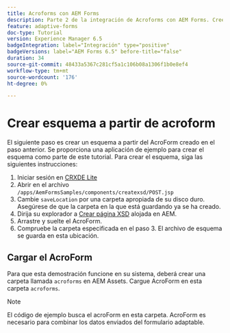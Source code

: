 ```yaml
---
title: Acroforms con AEM Forms
description: Parte 2 de la integración de Acroforms con AEM Forms. Cree un esquema a partir de un AcroForm.
feature: adaptive-forms
doc-type: Tutorial
version: Experience Manager 6.5
badgeIntegration: label="Integración" type="positive"
badgeVersions: label="AEM Forms 6.5" before-title="false"
duration: 34
source-git-commit: 48433a5367c281cf5a1c106b08a1306f1b0e8ef4
workflow-type: tm+mt
source-wordcount: '176'
ht-degree: 0%

---
```



# Crear esquema a partir de acroform

El siguiente paso es crear un esquema a partir del AcroForm creado en el paso anterior. Se proporciona una aplicación de ejemplo para crear el esquema como parte de este tutorial. Para crear el esquema, siga las siguientes instrucciones:

1. Iniciar sesión en [CRXDE Lite](http://localhost:4502/crx/de)
2. Abrir en el archivo `/apps/AemFormsSamples/components/createxsd/POST.jsp`
3. Cambie `saveLocation` por una carpeta apropiada de su disco duro. Asegúrese de que la carpeta en la que está guardando ya se ha creado.
4. Dirija su explorador a [Crear página XSD](http://localhost:4502/content/DocumentServices/CreateXsd.html) alojada en AEM.
5. Arrastre y suelte el AcroForm.
6. Compruebe la carpeta especificada en el paso 3. El archivo de esquema se guarda en esta ubicación.

## Cargar el AcroForm

Para que esta demostración funcione en su sistema, deberá crear una carpeta llamada `acroforms` en AEM Assets. Cargue AcroForm en esta carpeta `acroforms`.

>[!NOTE]
>
>El código de ejemplo busca el acroForm en esta carpeta. AcroForm es necesario para combinar los datos enviados del formulario adaptable.
